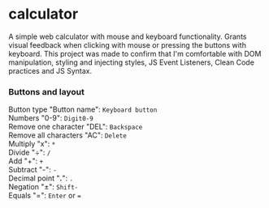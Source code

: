 # calculator
A simple web calculator with mouse and keyboard functionality. Grants visual feedback when clicking with mouse or pressing the buttons with keyboard. This project was made to confirm that I'm comfortable with DOM manipulation, styling and injecting styles, JS Event Listeners, Clean Code practices and JS Syntax.

### Buttons and layout  
Button type "Button name": `Keyboard button`  
Numbers "0-9": `Digit0-9`  
Remove one character "DEL": `Backspace`  
Remove all characters "AC": `Delete`  
Multiply "x": `*`    
Divide "÷": `/`  
Add "+": `+`  
Subtract "-": `-`  
Decimal point "**.**": `.`  
Negation "±": `Shift-`  
Equals "=": `Enter` or `=`  
